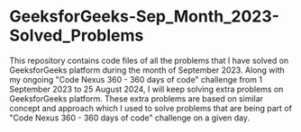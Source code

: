 # GeeksforGeeks-Sep_Month_2023-Solved_Problems
This repository contains code files of all the problems that I have solved on GeeksforGeeks platform during the month of September 2023.
Along with my ongoing "Code Nexus 360 - 360 days of code" challenge from 1 September 2023 to 25 August 2024, I will keep solving extra problems on GeeksforGeeks platform.
These extra problems are based on similar concept and approach which I used to solve problems that are being part of "Code Nexus 360 - 360 days of code" challenge on a given day.
